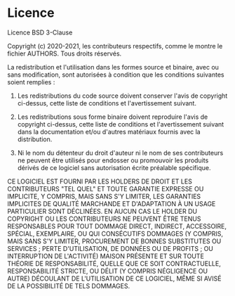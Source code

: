# Licence

Licence BSD 3-Clause

Copyright (c) 2020-2021, les contributeurs respectifs, comme le montre le fichier AUTHORS. Tous droits réservés.

La redistribution et l'utilisation dans les formes source et binaire, avec ou sans modification, sont autorisées à condition que les conditions suivantes soient remplies :

1. Les redistributions du code source doivent conserver l'avis de copyright ci-dessus, cette liste de conditions et l'avertissement suivant.

2. Les redistributions sous forme binaire doivent reproduire l'avis de copyright ci-dessus, cette liste de conditions et l'avertissement suivant dans la documentation et/ou d'autres matériaux fournis avec la distribution.

3. Ni le nom du détenteur du droit d'auteur ni le nom de ses contributeurs ne peuvent être utilisés pour endosser ou promouvoir les produits dérivés de ce logiciel sans autorisation écrite préalable spécifique.

CE LOGICIEL EST FOURNI PAR LES HOLDERS DE DROIT ET LES CONTRIBUTEURS "TEL QUEL" ET TOUTE GARANTIE EXPRESSE OU IMPLICITE, Y COMPRIS, MAIS SANS S'Y LIMITER, LES GARANTIES IMPLICITES DE QUALITÉ MARCHANDE ET D'ADAPTATION À UN USAGE PARTICULIER SONT DÉCLINÉES. EN AUCUN CAS LE HOLDER DU COPYRIGHT OU LES CONTRIBUTEURS NE PEUVENT ÊTRE TENUS RESPONSABLES POUR TOUT DOMMAGE DIRECT, INDIRECT, ACCESSOIRE, SPÉCIAL, EXEMPLAIRE, OU QUI CONSÉCUTIFS DOMMAGES (Y COMPRIS, MAIS SANS S'Y LIMITER, PROCUREMENT DE BONNES SUBSTITUTES OU SERVICES ; PERTE D'UTILISATION, DE DONNÉES OU DE PROFITS ; OU INTERRUPTION DE L'ACTIVITÉ) MAISON PRÉSENTE ET SUR TOUTE THÉORIE DE RESPONSABILITÉ, QUELLE QUE CE SOIT CONTRACTUELLE, RESPONSABILITÉ STRICTE, OU DÉLIT (Y COMPRIS NÉGLIGENCE OU AUTRE) DÉCOULANT DE L'UTILISATION DE CE LOGICIEL, MÊME SI AVISÉ DE LA POSSIBILITÉ DE TELS DOMMAGES.
